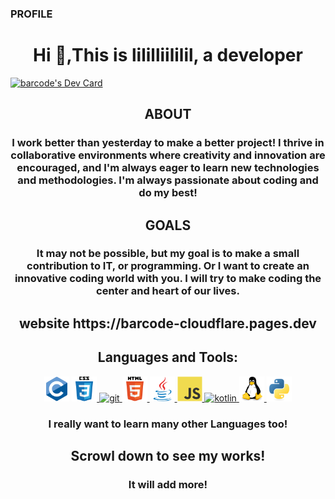 ### PROFILE
<h1 align="center">Hi 👋,This is lililliililil, a developer</h1>

<a href="https://app.daily.dev/barcode"><img src="https://api.daily.dev/devcards/v2/ucVLpCbkEd8uv7yWNG2RM.png?type=wide&r=lr5" width="652" alt="barcode's Dev Card"/></a>

<h2 align="center">ABOUT</h2>
<h3 align="center">I work better than yesterday to make a better project! I thrive in collaborative environments where creativity and innovation are encouraged, and I'm always eager to learn new technologies and methodologies. I'm always passionate about coding and do my best!</h3>

<h2 align="center">GOALS</h2>
<h3 align="center">It may not be possible, but my goal is to make a small contribution to IT, or programming. Or I want to create an innovative coding world with you. I will try to make coding the center and heart of our lives.</h3>

<h2  align="center">website 
https://barcode-cloudflare.pages.dev</h2>

<h2 align="center">Languages and Tools:</h3>
<p align="center"> <img src="https://raw.githubusercontent.com/devicons/devicon/master/icons/c/c-original.svg" alt="c" width="40" height="40"/> </a> <a href="https://www.w3schools.com/css/" target="_blank" rel="noreferrer"> <img src="https://raw.githubusercontent.com/devicons/devicon/master/icons/css3/css3-original-wordmark.svg" alt="css3" width="40" height="40"/> </a> <a href="https://git-scm.com/" target="_blank" rel="noreferrer"> <img src="https://www.vectorlogo.zone/logos/git-scm/git-scm-icon.svg" alt="git" width="40" height="40"/> </a> <a href="https://www.w3.org/html/" target="_blank" rel="noreferrer"> <img src="https://raw.githubusercontent.com/devicons/devicon/master/icons/html5/html5-original-wordmark.svg" alt="html5" width="40" height="40"/> </a> <a href="https://www.java.com" target="_blank" rel="noreferrer"> <img src="https://raw.githubusercontent.com/devicons/devicon/master/icons/java/java-original.svg" alt="java" width="40" height="40"/> </a> <a href="https://developer.mozilla.org/en-US/docs/Web/JavaScript" target="_blank" rel="noreferrer"> <img src="https://raw.githubusercontent.com/devicons/devicon/master/icons/javascript/javascript-original.svg" alt="javascript" width="40" height="40"/> </a> <a href="https://kotlinlang.org" target="_blank" rel="noreferrer"> <img src="https://www.vectorlogo.zone/logos/kotlinlang/kotlinlang-icon.svg" alt="kotlin" width="40" height="40"/> </a> <a href="https://www.linux.org/" target="_blank" rel="noreferrer"> <img src="https://raw.githubusercontent.com/devicons/devicon/master/icons/linux/linux-original.svg" alt="linux" width="40" height="40"/> </a> <a href="https://www.python.org" target="_blank" rel="noreferrer"> <img src="https://raw.githubusercontent.com/devicons/devicon/master/icons/python/python-original.svg" alt="python" width="40" height="40"/> </a> </p>
<h3 align="center">I really want to learn many other Languages too!</h3>
  
<h2 align="center">Scrowl down to see my works!</h2>
<h3  align="center">It will add more!</h3>

